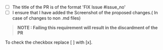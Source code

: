 - [ ] The title of the PR is of the format 'FIX Issue #issue_no'
- [ ] I ensure that I have added the Screenshot of the proposed changes.( In case of changes to non .md files)

 >  **NOTE : Failing this requirement will result in the discardment of the PR**

To check the checkbox replace [ ] with [x].
